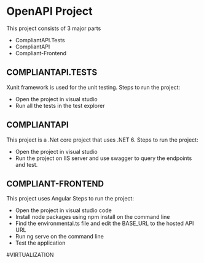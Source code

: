 # OpenAPI Project

This project consists of 3 major parts
- CompliantAPI.Tests
- CompliantAPI
- Compliant-Frontend

## COMPLIANTAPI.TESTS
Xunit framework is used for the unit testing.
Steps to run the project:
- Open the project in visual studio
- Run all the tests in the test explorer

## COMPLIANTAPI
This project is a .Net core project that uses .NET 6.
Steps to run the project:
- Open the project in visual studio
- Run the project on IIS server and use swagger to query the endpoints and test.

## COMPLIANT-FRONTEND
This project uses Angular
Steps to run the project:
- Open the project in visual studio code
- Install node packages using npm install on the command line
- Find the environmental.ts file and edit the BASE_URL to the hosted API URL
- Run ng serve on the command line
- Test the application

#VIRTUALIZATION



